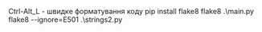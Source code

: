 Ctrl-Alt_L - швидке форматування коду
pip install flake8
flake8 .\main.py
flake8 --ignore=E501 .\strings2.py  
